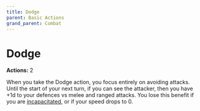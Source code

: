 ```yaml
---
title: Dodge
parent: Basic Actions
grand_parent: Combat
---
```


# Dodge
**Actions:** 2

When you take the Dodge action, you focus entirely on avoiding attacks. Until the start of your next turn, if you can see the attacker, then you have +1d to your defences vs melee and ranged attacks. You lose this benefit if you are [incapacitated](https://stormchaserroleplaying.com/stormchaserRPG/Conditions/Incapacitated/), or if your speed drops to 0.
